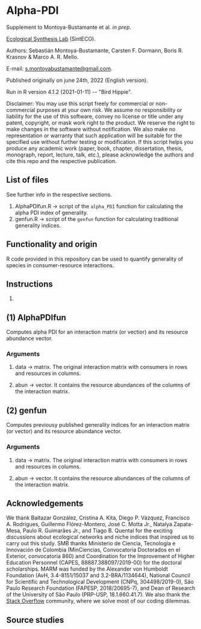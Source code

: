 # Alpha-PDI

Supplement to Montoya-Bustamante et al. *in prep.*

[Ecological Synthesis Lab](https://marcomellolab.wordpress.com) (SintECO).

Authors: Sebastián Montoya-Bustamante, Carsten F. Dormann, Boris R. Krasnov & Marco A. R. Mello.

E-mail: [s.montoyabustamante\@gmail.com](mailto:s.montoyabustamante@gmail.com).

Published originally on june 24th, 2022 (English version).

Run in R version 4.1.2 (2021-01-11) -- "Bird Hippie".

Disclaimer: You may use this script freely for commercial or non-commercial purposes at your own risk. We assume no responsibility or liability for the use of this software, convey no license or title under any patent, copyright, or mask work right to the product. We reserve the right to make changes in the software without notification. We also make no representation or warranty that such application will be suitable for the specified use without further testing or modification. If this script helps you produce any academic work (paper, book, chapter, dissertation, thesis, monograph, report, lecture, talk, etc.), please acknowledge the authors and cite this repo and the respective publication.

## List of files

See further info in the respective sections.

1. AlphaPDIfun.R -> script of the `alpha_PDI` function for calculating the alpha PDI index of generality.
2. genfun.R -> script of the `genfun` function for calculating traditional generality indices.

## Functionality and origin

R code provided in this repository can be used to quantify generality of species in consumer-resource interactions.

## Instructions

1.

## (1) AlphaPDIfun

Computes alpha PDI for an interaction matrix (or vectior) and its resource abundance vector.

### Arguments

1.  data -> matrix. The original interaction matrix with consumers in rows and resources in columns.

2.  abun -> vector. It contains the resource abundances of the columns of the interaction matrix.

## (2) genfun

Computes previousy published generality indices for an interaction matrix (or vector) and its resource abundance vector.

### Arguments

1.  data -> matrix. The original interaction matrix with consumers in rows and resources in columns.

2.  abun -> vector. It contains the resource abundances of the columns of the interaction matrix.

## Acknowledgements

We thank Baltazar González, Cristina A. Kita, Diego P. Vázquez, Francisco A. Rodrigues, Guillermo Flórez-Montero, José C. Motta Jr., Natalya Zapata-Mesa, Paulo R. Guimarães Jr., and Tiago B. Quental for the exciting discussions about ecological networks and niche indices that inspired us to carry out this study. SMB thanks Ministerio de Ciencia, Tecnología e Innovación de Colombia (MinCiencias, Convocatoria Doctorados en el Exterior, convocatoria 860) and Coordination for the Improvement of Higher Education Personnel (CAPES, 88887.388097/2019-00) for the doctoral scholarships. MARM was funded by the Alexander von Humboldt Foundation (AvH, 3.4-8151/15037 and 3.2-BRA/1134644), National Council for Scientific and Technological Development (CNPq, 304498/2019-0), São Paulo Research Foundation (FAPESP, 2018/20695-7), and Dean of Research of the University of São Paulo (PRP-USP, 18.1.660.41.7). We also thank the [Stack Overflow](https://stackoverflow.com) community, where we solve most of our coding dilemmas.

## Source studies
